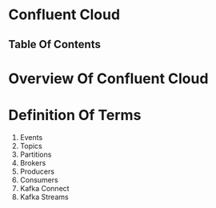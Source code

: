 # Confluent Cloud

## Table Of Contents

# Overview Of Confluent Cloud

# Definition Of Terms
1. Events
2. Topics
3. Partitions
4. Brokers
5. Producers
6. Consumers
7. Kafka Connect
8. Kafka Streams